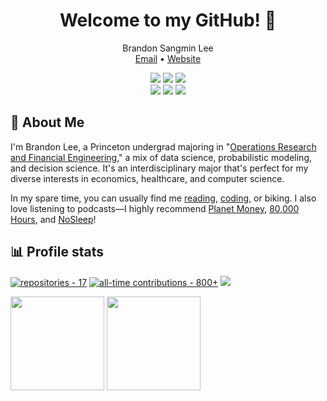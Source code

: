 <div align="center">
  <h1>Welcome to my GitHub! 👋</h1>
  <p>
    Brandon Sangmin Lee <br>
    <a href="mailto:brandon.sangmin.lee@gmail.com">Email</a> • <a href="http://brandonssandbox.com/">Website</a>
  </p>
  
  ![](https://img.shields.io/badge/Python-3776AB?style=for-the-badge&logo=python&logoColor=white)
  ![](https://img.shields.io/badge/Java-ED8B00?style=for-the-badge&logo=java&logoColor=white)
  ![](https://img.shields.io/badge/C%2B%2B-00599C?style=for-the-badge&logo=c%2B%2B&logoColor=white)
  <br>
  ![](https://img.shields.io/badge/HTML5-E34F26?style=for-the-badge&logo=html5&logoColor=white)
  ![](https://img.shields.io/badge/CSS3-1572B6?style=for-the-badge&logo=css3&logoColor=white)
  ![](https://img.shields.io/badge/JavaScript-323330?style=for-the-badge&logo=javascript&logoColor=F7DF1E)
</div>

## 📘 About Me
<p>I'm Brandon Lee, a Princeton undergrad majoring in "<a href="https://orfe.princeton.edu/" target="_blank">Operations
            Research and Financial Engineering</a>," a mix of data science, probabilistic modeling, and decision
            science. It's an interdisciplinary major that's perfect for my diverse interests in economics,
            healthcare, and computer science.</p>

<p>In my spare time, you can usually find me <a href="https://www.brandonssandbox.com/blog/">reading</a>, <a href="https://www.brandonssandbox.com/projects/">coding</a>, or biking.
            I also love listening to podcasts—I highly recommend
            <a href="https://www.npr.org/sections/money/" target="_blank">Planet Money</a>,
            <a href="https://80000hours.org/podcast/" target="_blank">80,000 Hours</a>,
            and <a href="https://www.thenosleeppodcast.com/" target="_blank">NoSleep</a>!</p>


## 📊 Profile stats
[![repositories - 17](https://img.shields.io/badge/repositories-17-blue)](https://github.com/dabslee?tab=repositories)
[![all-time contributions - 800+](https://img.shields.io/badge/all--time_contributions-800+-blue)](https://github.com/dabslee?tab=repositories)
![](https://visitor-badge.glitch.me/badge?page_id=dabslee.dabslee)

<img src="https://github-readme-stats.vercel.app/api?username=dabslee&bg_color=80808020&hide_title=true&count_private=true&hide_border=true&text_color=808080" height="150"></img>
<img src="https://github-readme-stats.vercel.app/api/top-langs/?username=dabslee&layout=compact&bg_color=80808020&hide_title=true&count_private=true&hide_border=true&text_color=808080" height="150"></img>
